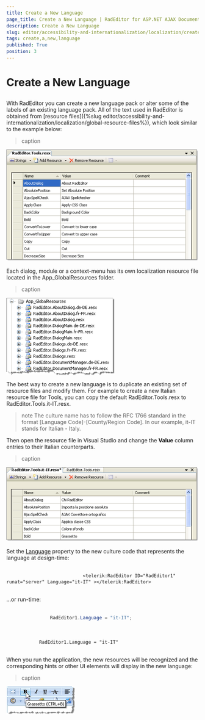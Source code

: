 ```yaml
---
title: Create a New Language
page_title: Create a New Language | RadEditor for ASP.NET AJAX Documentation
description: Create a New Language
slug: editor/accessibility-and-internationalization/localization/create-a-new-language
tags: create,a,new,language
published: True
position: 3
---
```


# Create a New Language



## 

With RadEditor you can create a new language pack or alter some of the labels of an existing language pack. All of the text used in RadEditor is obtained from [resource files]({%slug editor/accessibility-and-internationalization/localization/global-resource-files%}), which look similar to the example below:
>caption 

![](images/editor-localization001.png)

Each dialog, module or a context-menu has its own localization resource file located in the App_GlobalResources folder.
>caption 

![](images/editor-localization004.png)

The best way to create a new language is to duplicate an existing set of resource files and modify them. For example to create a new Italian resource file for Tools, you can copy the default RadEditor.Tools.resx to RadEditor.Tools.it-IT.resx.

>note The culture name has to follow the RFC 1766 standard in the format [Language Code]-[County/Region Code]. In our example, it-IT stands for Italian - Italy.
>


Then open the resource file in Visual Studio and change the **Value** column entries to their Italian counterparts.
>caption 

![](images/editor-localization002.png)

Set the [Language](http://www.telerik.com/help/aspnet-ajax/p_telerik_web_ui_radeditor_language.html) property to the new culture code that represents the language at design-time:

````ASPNET
	     
							<telerik:RadEditor ID="RadEditor1" runat="server" Language="it-IT" ></telerik:RadEditor>
				
````



...or run-time:



````C#
	     
				RadEditor1.Language = "it-IT"; 
				
````
````VB
	
	        RadEditor1.Language = "it-IT"
	
````


When you run the application, the new resources will be recognized and the corresponding hints or other UI elements will display in the new language:
>caption 

![](images/editor-localization003.png)
